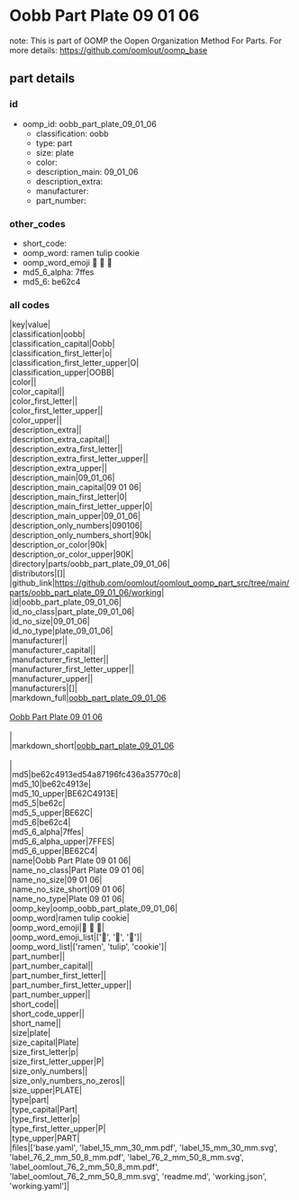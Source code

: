 # Oobb Part Plate 09 01 06  

note: This is part of OOMP the Oopen Organization Method For Parts. For more details: https://github.com/oomlout/oomp_base

##  part details





### id
* oomp_id: oobb_part_plate_09_01_06
  * classification: oobb
  * type: part
  * size: plate
  * color: 
  * description_main: 09_01_06
  * description_extra: 
  * manufacturer: 
  * part_number: 

### other_codes
* short_code: 
* oomp_word: ramen tulip cookie
* oomp_word_emoji :ramen: :tulip: :cookie:
* md5_6_alpha: 7ffes
* md5_6: be62c4

### all codes 
|key|value|  
|classification|oobb|  
|classification_capital|Oobb|  
|classification_first_letter|o|  
|classification_first_letter_upper|O|  
|classification_upper|OOBB|  
|color||  
|color_capital||  
|color_first_letter||  
|color_first_letter_upper||  
|color_upper||  
|description_extra||  
|description_extra_capital||  
|description_extra_first_letter||  
|description_extra_first_letter_upper||  
|description_extra_upper||  
|description_main|09_01_06|  
|description_main_capital|09 01 06|  
|description_main_first_letter|0|  
|description_main_first_letter_upper|0|  
|description_main_upper|09_01_06|  
|description_only_numbers|090106|  
|description_only_numbers_short|90k|  
|description_or_color|90k|  
|description_or_color_upper|90K|  
|directory|parts/oobb_part_plate_09_01_06|  
|distributors|[]|  
|github_link|https://github.com/oomlout/oomlout_oomp_part_src/tree/main/parts/oobb_part_plate_09_01_06/working|  
|id|oobb_part_plate_09_01_06|  
|id_no_class|part_plate_09_01_06|  
|id_no_size|09_01_06|  
|id_no_type|plate_09_01_06|  
|manufacturer||  
|manufacturer_capital||  
|manufacturer_first_letter||  
|manufacturer_first_letter_upper||  
|manufacturer_upper||  
|manufacturers|[]|  
|markdown_full|[oobb_part_plate_09_01_06](https://github.com/oomlout/oomlout_oomp_part_src/tree/main/parts/oobb_part_plate_09_01_06/working)<br>[](https://github.com/oomlout/oomlout_oomp_part_src/tree/main/parts/oobb_part_plate_09_01_06/working)<br>[Oobb Part Plate 09 01 06](https://github.com/oomlout/oomlout_oomp_part_src/tree/main/parts/oobb_part_plate_09_01_06/working)<br><br>|  
|markdown_short|[oobb_part_plate_09_01_06](https://github.com/oomlout/oomlout_oomp_part_src/tree/main/parts/oobb_part_plate_09_01_06/working)<br><br>|  
|md5|be62c4913ed54a87196fc436a35770c8|  
|md5_10|be62c4913e|  
|md5_10_upper|BE62C4913E|  
|md5_5|be62c|  
|md5_5_upper|BE62C|  
|md5_6|be62c4|  
|md5_6_alpha|7ffes|  
|md5_6_alpha_upper|7FFES|  
|md5_6_upper|BE62C4|  
|name|Oobb Part Plate 09 01 06|  
|name_no_class|Part Plate 09 01 06|  
|name_no_size|09 01 06|  
|name_no_size_short|09 01 06|  
|name_no_type|Plate 09 01 06|  
|oomp_key|oomp_oobb_part_plate_09_01_06|  
|oomp_word|ramen tulip cookie|  
|oomp_word_emoji|:ramen: :tulip: :cookie:|  
|oomp_word_emoji_list|[':ramen:', ':tulip:', ':cookie:']|  
|oomp_word_list|['ramen', 'tulip', 'cookie']|  
|part_number||  
|part_number_capital||  
|part_number_first_letter||  
|part_number_first_letter_upper||  
|part_number_upper||  
|short_code||  
|short_code_upper||  
|short_name||  
|size|plate|  
|size_capital|Plate|  
|size_first_letter|p|  
|size_first_letter_upper|P|  
|size_only_numbers||  
|size_only_numbers_no_zeros||  
|size_upper|PLATE|  
|type|part|  
|type_capital|Part|  
|type_first_letter|p|  
|type_first_letter_upper|P|  
|type_upper|PART|  
|files|['base.yaml', 'label_15_mm_30_mm.pdf', 'label_15_mm_30_mm.svg', 'label_76_2_mm_50_8_mm.pdf', 'label_76_2_mm_50_8_mm.svg', 'label_oomlout_76_2_mm_50_8_mm.pdf', 'label_oomlout_76_2_mm_50_8_mm.svg', 'readme.md', 'working.json', 'working.yaml']|  
